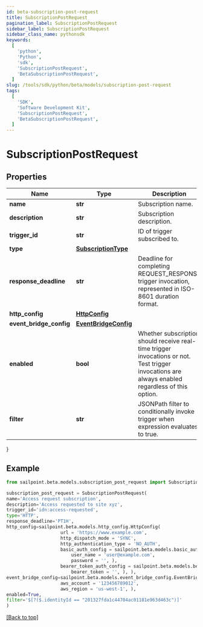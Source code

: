 ```yaml
---
id: beta-subscription-post-request
title: SubscriptionPostRequest
pagination_label: SubscriptionPostRequest
sidebar_label: SubscriptionPostRequest
sidebar_class_name: pythonsdk
keywords:
  [
    'python',
    'Python',
    'sdk',
    'SubscriptionPostRequest',
    'BetaSubscriptionPostRequest',
  ]
slug: /tools/sdk/python/beta/models/subscription-post-request
tags:
  [
    'SDK',
    'Software Development Kit',
    'SubscriptionPostRequest',
    'BetaSubscriptionPostRequest',
  ]
---
```


# SubscriptionPostRequest

## Properties

| Name | Type | Description | Notes |
| --- | --- | --- | --- |
| **name** | **str** | Subscription name. | [required] |
| **description** | **str** | Subscription description. | [optional] |
| **trigger_id** | **str** | ID of trigger subscribed to. | [required] |
| **type** | [**SubscriptionType**](subscription-type) |  | [required] |
| **response_deadline** | **str** | Deadline for completing REQUEST_RESPONSE trigger invocation, represented in ISO-8601 duration format. | [optional] [default to 'PT1H'] |
| **http_config** | [**HttpConfig**](http-config) |  | [optional] |
| **event_bridge_config** | [**EventBridgeConfig**](event-bridge-config) |  | [optional] |
| **enabled** | **bool** | Whether subscription should receive real-time trigger invocations or not. Test trigger invocations are always enabled regardless of this option. | [optional] [default to True] |
| **filter** | **str** | JSONPath filter to conditionally invoke trigger when expression evaluates to true. | [optional] |

}

## Example

```python
from sailpoint.beta.models.subscription_post_request import SubscriptionPostRequest

subscription_post_request = SubscriptionPostRequest(
name='Access request subscription',
description='Access requested to site xyz',
trigger_id='idn:access-requested',
type='HTTP',
response_deadline='PT1H',
http_config=sailpoint.beta.models.http_config.HttpConfig(
                    url = 'https://www.example.com',
                    http_dispatch_mode = 'SYNC',
                    http_authentication_type = 'NO_AUTH',
                    basic_auth_config = sailpoint.beta.models.basic_auth_config.BasicAuthConfig(
                        user_name = 'user@example.com',
                        password = '', ),
                    bearer_token_auth_config = sailpoint.beta.models.bearer_token_auth_config.BearerTokenAuthConfig(
                        bearer_token = '', ), ),
event_bridge_config=sailpoint.beta.models.event_bridge_config.EventBridgeConfig(
                    aws_account = '123456789012',
                    aws_region = 'us-west-1', ),
enabled=True,
filter='$[?($.identityId == "201327fda1c44704ac01181e963d463c")]'
)

```

[[Back to top]](#)
